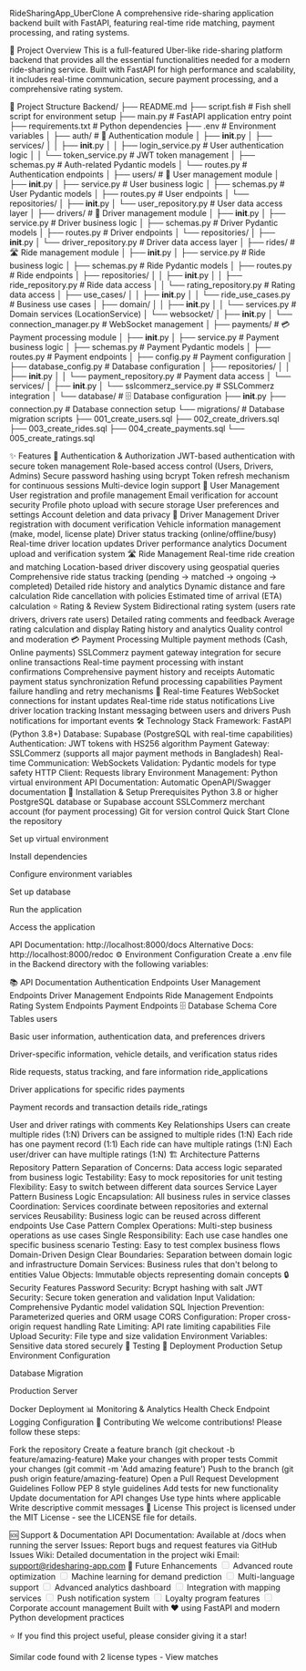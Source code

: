 RideSharingApp_UberClone
A comprehensive ride-sharing application backend built with FastAPI, featuring real-time ride matching, payment processing, and rating systems.


🚀 Project Overview
This is a full-featured Uber-like ride-sharing platform backend that provides all the essential functionalities needed for a modern ride-sharing service. Built with FastAPI for high performance and scalability, it includes real-time communication, secure payment processing, and a comprehensive rating system.

📁 Project Structure
Backend/
├── README.md
├── script.fish                 # Fish shell script for environment setup
├── main.py                     # FastAPI application entry point
├── requirements.txt            # Python dependencies
├── .env                        # Environment variables
│
├── auth/                       # 🔐 Authentication module
│   ├── __init__.py
│   ├── services/
│   │   ├── __init__.py
│   │   ├── login_service.py    # User authentication logic
│   │   └── token_service.py    # JWT token management
│   ├── schemas.py              # Auth-related Pydantic models
│   └── routes.py               # Authentication endpoints
│
├── users/                      # 👥 User management module
│   ├── __init__.py
│   ├── service.py              # User business logic
│   ├── schemas.py              # User Pydantic models
│   ├── routes.py               # User endpoints
│   └── repositories/
│       ├── __init__.py
│       └── user_repository.py  # User data access layer
│
├── drivers/                    # 🚗 Driver management module
│   ├── __init__.py
│   ├── service.py              # Driver business logic
│   ├── schemas.py              # Driver Pydantic models
│   ├── routes.py               # Driver endpoints
│   └── repositories/
│       ├── __init__.py
│       └── driver_repository.py # Driver data access layer
│
├── rides/                      # 🛣️ Ride management module
│   ├── __init__.py
│   ├── service.py              # Ride business logic
│   ├── schemas.py              # Ride Pydantic models
│   ├── routes.py               # Ride endpoints
│   ├── repositories/
│   │   ├── __init__.py
│   │   ├── ride_repository.py  # Ride data access
│   │   └── rating_repository.py # Rating data access
│   ├── use_cases/
│   │   ├── __init__.py
│   │   └── ride_use_cases.py   # Business use cases
│   ├── domain/
│   │   ├── __init__.py
│   │   └── services.py         # Domain services (LocationService)
│   └── websocket/
│       ├── __init__.py
│       └── connection_manager.py # WebSocket management
│
├── payments/                   # 💳 Payment processing module
│   ├── __init__.py
│   ├── service.py              # Payment business logic
│   ├── schemas.py              # Payment Pydantic models
│   ├── routes.py               # Payment endpoints
│   ├── config.py               # Payment configuration
│   ├── database_config.py      # Database configuration
│   ├── repositories/
│   │   ├── __init__.py
│   │   └── payment_repository.py # Payment data access
│   └── services/
│       ├── __init__.py
│       └── sslcommerz_service.py # SSLCommerz integration
│
└── database/                   # 🗄️ Database configuration
    ├── __init__.py
    ├── connection.py           # Database connection setup
    └── migrations/             # Database migration scripts
        ├── 001_create_users.sql
        ├── 002_create_drivers.sql
        ├── 003_create_rides.sql
        ├── 004_create_payments.sql
        └── 005_create_ratings.sql

✨ Features
🔐 Authentication & Authorization
JWT-based authentication with secure token management
Role-based access control (Users, Drivers, Admins)
Secure password hashing using bcrypt
Token refresh mechanism for continuous sessions
Multi-device login support
👥 User Management
User registration and profile management
Email verification for account security
Profile photo upload with secure storage
User preferences and settings
Account deletion and data privacy
🚗 Driver Management
Driver registration with document verification
Vehicle information management (make, model, license plate)
Driver status tracking (online/offline/busy)
Real-time driver location updates
Driver performance analytics
Document upload and verification system
🛣️ Ride Management
Real-time ride creation and matching
Location-based driver discovery using geospatial queries
Comprehensive ride status tracking (pending → matched → ongoing → completed)
Detailed ride history and analytics
Dynamic distance and fare calculation
Ride cancellation with policies
Estimated time of arrival (ETA) calculation
⭐ Rating & Review System
Bidirectional rating system (users rate drivers, drivers rate users)
Detailed rating comments and feedback
Average rating calculation and display
Rating history and analytics
Quality control and moderation
💳 Payment Processing
Multiple payment methods (Cash, Online payments)
SSLCommerz payment gateway integration for secure online transactions
Real-time payment processing with instant confirmations
Comprehensive payment history and receipts
Automatic payment status synchronization
Refund processing capabilities
Payment failure handling and retry mechanisms
🔄 Real-time Features
WebSocket connections for instant updates
Real-time ride status notifications
Live driver location tracking
Instant messaging between users and drivers
Push notifications for important events
🛠️ Technology Stack
Framework: FastAPI (Python 3.8+)
Database: Supabase (PostgreSQL with real-time capabilities)
Authentication: JWT tokens with HS256 algorithm
Payment Gateway: SSLCommerz (supports all major payment methods in Bangladesh)
Real-time Communication: WebSockets
Validation: Pydantic models for type safety
HTTP Client: Requests library
Environment Management: Python virtual environment
API Documentation: Automatic OpenAPI/Swagger documentation
🚀 Installation & Setup
Prerequisites
Python 3.8 or higher
PostgreSQL database or Supabase account
SSLCommerz merchant account (for payment processing)
Git for version control
Quick Start
Clone the repository

Set up virtual environment

Install dependencies

Configure environment variables

Set up database

Run the application

Access the application

API Documentation: http://localhost:8000/docs
Alternative Docs: http://localhost:8000/redoc
⚙️ Environment Configuration
Create a .env file in the Backend directory with the following variables:

📚 API Documentation
Authentication Endpoints
User Management Endpoints
Driver Management Endpoints
Ride Management Endpoints
Rating System Endpoints
Payment Endpoints
🗄️ Database Schema
Core Tables
users

Basic user information, authentication data, and preferences
drivers

Driver-specific information, vehicle details, and verification status
rides

Ride requests, status tracking, and fare information
ride_applications

Driver applications for specific rides
payments

Payment records and transaction details
ride_ratings

User and driver ratings with comments
Key Relationships
Users can create multiple rides (1:N)
Drivers can be assigned to multiple rides (1:N)
Each ride has one payment record (1:1)
Each ride can have multiple ratings (1:N)
Each user/driver can have multiple ratings (1:N)
🏗️ Architecture Patterns
Repository Pattern
Separation of Concerns: Data access logic separated from business logic
Testability: Easy to mock repositories for unit testing
Flexibility: Easy to switch between different data sources
Service Layer Pattern
Business Logic Encapsulation: All business rules in service classes
Coordination: Services coordinate between repositories and external services
Reusability: Business logic can be reused across different endpoints
Use Case Pattern
Complex Operations: Multi-step business operations as use cases
Single Responsibility: Each use case handles one specific business scenario
Testing: Easy to test complex business flows
Domain-Driven Design
Clear Boundaries: Separation between domain logic and infrastructure
Domain Services: Business rules that don't belong to entities
Value Objects: Immutable objects representing domain concepts
🔒 Security Features
Password Security: Bcrypt hashing with salt
JWT Security: Secure token generation and validation
Input Validation: Comprehensive Pydantic model validation
SQL Injection Prevention: Parameterized queries and ORM usage
CORS Configuration: Proper cross-origin request handling
Rate Limiting: API rate limiting capabilities
File Upload Security: File type and size validation
Environment Variables: Sensitive data stored securely
🧪 Testing
🚀 Deployment
Production Setup
Environment Configuration

Database Migration

Production Server

Docker Deployment
📊 Monitoring & Analytics
Health Check Endpoint
Logging Configuration
🤝 Contributing
We welcome contributions! Please follow these steps:

Fork the repository
Create a feature branch (git checkout -b feature/amazing-feature)
Make your changes with proper tests
Commit your changes (git commit -m 'Add amazing feature')
Push to the branch (git push origin feature/amazing-feature)
Open a Pull Request
Development Guidelines
Follow PEP 8 style guidelines
Add tests for new functionality
Update documentation for API changes
Use type hints where applicable
Write descriptive commit messages
📄 License
This project is licensed under the MIT License - see the LICENSE file for details.

🆘 Support & Documentation
API Documentation: Available at /docs when running the server
Issues: Report bugs and request features via GitHub Issues
Wiki: Detailed documentation in the project wiki
Email: support@ridesharing-app.com
🔮 Future Enhancements
<input disabled="" type="checkbox"> Advanced route optimization
<input disabled="" type="checkbox"> Machine learning for demand prediction
<input disabled="" type="checkbox"> Multi-language support
<input disabled="" type="checkbox"> Advanced analytics dashboard
<input disabled="" type="checkbox"> Integration with mapping services
<input disabled="" type="checkbox"> Push notification system
<input disabled="" type="checkbox"> Loyalty program features
<input disabled="" type="checkbox"> Corporate account management
Built with ❤️ using FastAPI and modern Python development practices

⭐ If you find this project useful, please consider giving it a star!

Similar code found with 2 license types - View matches
